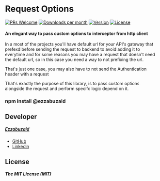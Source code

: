 # Request Options
  [![PRs Welcome](https://img.shields.io/badge/PRs-welcome-brightgreen.svg)](https://github.com/ezzabuzaid/ngx-request-options/pulls) [![Downloads per month](https://flat.badgen.net/npm/dm/@ezzabuzaid/ngx-request-options)](https://www.npmjs.com/package/@ezzabuzaid/ngx-request-options) [![Version](https://flat.badgen.net/npm/v/@ezzabuzaid/ngx-request-options)](https://www.npmjs.com/package/@ezzabuzaid/ngx-request-options) [![License](https://flat.badgen.net/npm/license/@ezzabuzaid/ngx-request-options)](https://www.npmjs.com/package/@ezzabuzaid/ngx-request-options) 

#### An elegant way to pass custom options to interceptor from http client

In a most of the projects you'll have default url for your API's gateway that prefexd before sending the request to backend to avoid adding it to everytime  and for some reasons you may have a request that doesn't need the default url, so in this case you need a way to not prefixing the url.

That's just one case, you may also have to not send the Authentication header with a request

That's exactly the purpose of this library, is to pass custom options alongside the request and perform specifc logic depend on it.

### npm install @ezzabuzaid


## Developer
##### [Ezzabuzaid](mailto:ezzabuzaid@hotmail.com)
- [GitHub](https://github.com/ezzabuzaid)
- [Linkedin](https://www.linkedin.com/in/ezzabuzaid)

## License
##### The MIT License (MIT)

<!--stackedit_data:
eyJoaXN0b3J5IjpbMTMwMDExNDU3OF19
-->